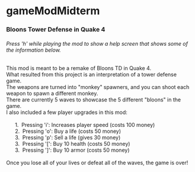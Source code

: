 # gameModMidterm
### Bloons Tower Defense in Quake 4
###### *Press 'h' while playing the mod to show a help screen that shows some of the information below.*
This mod is meant to be a remake of Bloons TD in Quake 4.\
What resulted from this project is an interpretation of a tower defense game.\
The weapons are turned into "monkey" spawners, and you can shoot each weapon to spawn a different monkey.\
There are currently 5 waves to showcase the 5 different "bloons" in the game.\
I also included a few player upgrades in this mod:\
\
&nbsp;&nbsp;&nbsp;&nbsp;&nbsp; 1\.&nbsp; Pressing 'i': Increases player speed (costs 100 money)\
&nbsp;&nbsp;&nbsp;&nbsp;&nbsp; 2\.&nbsp; Pressing 'o': Buy a life (costs 50 money)\
&nbsp;&nbsp;&nbsp;&nbsp;&nbsp; 3\.&nbsp; Pressing 'p': Sell a life (gives 30 money)\
&nbsp;&nbsp;&nbsp;&nbsp;&nbsp; 3\.&nbsp; Pressing '[': Buy 10 health (costs 50 money)\
&nbsp;&nbsp;&nbsp;&nbsp;&nbsp; 3\.&nbsp; Pressing ']': Buy 10 armor (costs 50 money)\
\
Once you lose all of your lives or defeat all of the waves, the game is over!
